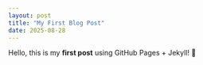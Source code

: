 ```yaml
---
layout: post
title: "My First Blog Post"
date: 2025-08-28
---
```


Hello, this is my **first post** using GitHub Pages + Jekyll! 🎉

